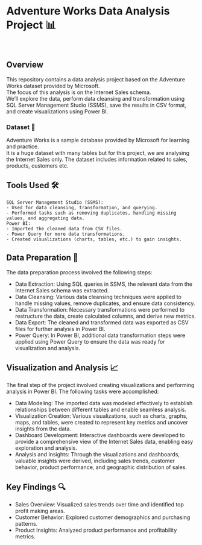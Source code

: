 # Adventure Works Data Analysis Project 📊
<br>

## Overview  

This repository contains a data analysis project based on the Adventure Works dataset provided by Microsoft. <br>
The focus of this analysis is on the Internet Sales schema. <br>
We’ll explore the data, perform data cleansing and transformation using SQL Server Management Studio (SSMS), save the results in CSV format, and create visualizations using Power BI.

### Dataset  📁
Adventure Works is a sample database provided by Microsoft for learning and practice.<br>
It is a huge dataset with many tables but for this project, we are analysing the Internet Sales only.
The dataset includes information related to sales, products, customers etc.<br>

## Tools Used  🛠️
    SQL Server Management Studio (SSMS):
    - Used for data cleansing, transformation, and querying.
    - Performed tasks such as removing duplicates, handling missing values, and aggregating data.
    Power BI:
    - Imported the cleaned data from CSV files.
    - Power Query for more data transformations.
    - Created visualizations (charts, tables, etc.) to gain insights.

## Data Preparation  🔄
The data preparation process involved the following steps:
- Data Extraction: Using SQL queries in SSMS, the relevant data from the Internet Sales schema was extracted.
- Data Cleansing: Various data cleansing techniques were applied to handle missing values, remove duplicates, and ensure data consistency.
- Data Transformation: Necessary transformations were performed to restructure the data, create calculated columns, and derive new metrics.
- Data Export: The cleaned and transformed data was exported as CSV files for further analysis in Power BI.
- Power Query: In Power BI, additional data transformation steps were applied using Power Query to ensure the data was ready for visualization and analysis.
  
## Visualization and Analysis  📈
The final step of the project involved creating visualizations and performing analysis in Power BI. The following tasks were accomplished:
- Data Modeling: The imported data was modeled effectively to establish relationships between different tables and enable seamless analysis.
- Visualization Creation: Various visualizations, such as charts, graphs, maps, and tables, were created to represent key metrics and uncover insights from the data.
- Dashboard Development: Interactive dashboards were developed to provide a comprehensive view of the Internet Sales data, enabling easy exploration and analysis.
- Analysis and Insights: Through the visualizations and dashboards, valuable insights were derived, including sales trends, customer behavior, product performance, and geographic distribution of sales.

## Key Findings 🔍

- Sales Overview: Visualized sales trends over time and identified top profit making areas.
- Customer Behavior: Explored customer demographics and purchasing patterns.
- Product Insights: Analyzed product performance and profitability metrics.
